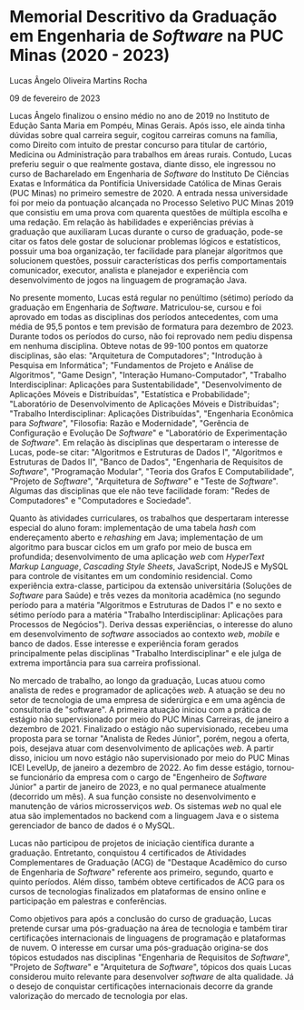 # Memorial Descritivo da Graduação em Engenharia de *Software* na PUC Minas (2020 - 2023)

Lucas Ângelo Oliveira Martins Rocha

09 de fevereiro de 2023

Lucas Ângelo finalizou o ensino médio no ano de 2019 no Instituto de Edução Santa Maria em Pompéu, Minas Gerais. Após isso, ele ainda tinha dúvidas sobre qual carreira seguir, cogitou carreiras comuns na família, como Direito com intuito de prestar concurso para titular de cartório, Medicina ou Administração para trabalhos em áreas rurais. Contudo, Lucas preferiu seguir o que realmente gostava, diante disso, ele ingressou no curso de Bacharelado em Engenharia de *Software* do Instituto De Ciências Exatas e Informática da Pontifícia Universidade Católica de Minas Gerais (PUC Minas) no primeiro semestre de 2020. A entrada nessa universidade foi por meio da pontuação alcançada no Processo Seletivo PUC Minas 2019 que consistiu em uma prova com quarenta questões de múltipla escolha e uma redação. Em relação às habilidades e experiências prévias à graduação que auxiliaram Lucas durante o curso de graduação, pode-se citar os fatos dele gostar de solucionar problemas lógicos e estatísticos, possuir uma boa organização, ter facilidade para planejar algoritmos que solucionem questões, possuir características dos perfis comportamentais comunicador, executor, analista e planejador e experiência com desenvolvimento de jogos na linguagem de programação Java.

No presente momento, Lucas está regular no penúltimo (sétimo) período da graduação em Engenharia de *Software*. Matriculou-se, cursou e foi aprovado em todas as disciplinas dos períodos antecedentes, com uma média de 95,5 pontos e tem previsão de formatura para dezembro de 2023. Durante todos os períodos do curso, não foi reprovado nem pediu dispensa em nenhuma disciplina. Obteve notas de 99-100 pontos em quatorze disciplinas, são elas: "Arquitetura de Computadores"; "Introdução à Pesquisa em Informática"; "Fundamentos de Projeto e Análise de Algoritmos", "Game Design", "Interação Humano-Computador", "Trabalho Interdisciplinar: Aplicações para Sustentabilidade",  "Desenvolvimento de Aplicações Móveis e Distribuídas", "Estatística e Probabilidade"; "Laboratório de Desenvolvimento de Aplicações Móveis e Distribuídas"; "Trabalho Interdisciplinar: Aplicações Distribuídas", "Engenharia Econômica para *Software*", "Filosofia: Razão e Modernidade", "Gerência de Configuração e Evolução De *Software*" e "Laboratório de Experimentação de *Software*". Em relação às disciplinas que despertaram o interesse de Lucas, pode-se citar: "Algoritmos e Estruturas de Dados I", "Algoritmos e Estruturas de Dados II", "Banco de Dados", "Engenharia de Requisitos de *Software*", "Programação Modular", "Teoria dos Grafos E Computabilidade", "Projeto de *Software*", "Arquitetura de *Software*" e "Teste de *Software*". Algumas das disciplinas que ele não teve facilidade foram: "Redes de Computadores" e "Computadores e Sociedade".  

Quanto às atividades curriculares, os trabalhos que despertaram interesse especial do aluno foram: implementação de uma tabela *hash* com endereçamento aberto e *rehashing* em Java; implementação de um algoritmo para buscar ciclos em um grafo por meio de busca em profundida; desenvolvimento de uma aplicação *web* com *HyperText Markup Language*, *Cascading Style Sheets*, JavaScript, NodeJS e MySQL para controle de visitantes em um condomínio residencial. Como experiência extra-classe, participou da extensão universitária (Soluções de *Software* para Saúde) e três vezes da monitoria acadêmica (no segundo período para a matéria "Algoritmos e Estruturas de Dados I" e no sexto e sétimo período para a matéria "Trabalho Interdisciplinar: Aplicações para Processos de Negócios"). Deriva dessas experiências, o interesse do aluno em desenvolvimento de *software* associados ao contexto *web*, *mobile* e banco de dados. Esse interesse e experiência foram gerados principalmente pelas disciplinas "Trabalho Interdisciplinar" e ele julga de extrema importância para sua carreira profissional.

No mercado de trabalho, ao longo da graduação, Lucas atuou como analista de redes e programador de aplicações *web*. A atuação se deu no setor de tecnologia de uma empresa de siderúrgica e em uma agência de consultoria de "software". A primeira atuação iniciou com a prática de estágio não supervisionado por meio do PUC Minas Carreiras, de janeiro a dezembro de 2021. Finalizado o estágio não supervisionado, recebeu uma proposta para se tornar "Analista de Redes Júnior", porém, negou a oferta, pois, desejava atuar com desenvolvimento de aplicações *web*. A partir disso, iniciou um novo estágio não supervisionado por meio do PUC Minas ICEI LevelUp, de janeiro a dezembro de 2022. Ao fim desse estágio, tornou-se funcionário da empresa com o cargo de "Engenheiro de *Software* Júnior" a partir de janeiro de 2023, e no qual permanece atualmente (decorrido um mês). A sua função consiste no desenvolvimento e manutenção de vários microsserviços *web*. Os sistemas *web* no qual ele atua são implementados no backend com a linguagem Java e o sistema gerenciador de banco de dados é o MySQL.

Lucas não participou de projetos de iniciação científica durante a graduação. Entretanto, conquistou 4 certificados de Atividades Complementares de Graduação (ACG) de "Destaque Acadêmico do curso de Engenharia de *Software*" referente aos primeiro, segundo, quarto e quinto períodos. Além disso, também obteve certificados de ACG para os cursos de tecnologias finalizados em plataformas de ensino online e participação em palestras e conferências.

Como objetivos para após a conclusão do curso de graduação, Lucas pretende cursar uma pós-graduação na área de tecnologia e também tirar certificações internacionais de linguagens de programação e plataformas de nuvem. O interesse em cursar uma pós-graduação origina-se dos tópicos estudados nas disciplinas "Engenharia de Requisitos de *Software*", "Projeto de *Software*" e "Arquitetura de *Software*", tópicos dos quais Lucas considerou muito relevante para desenvolver *software* de alta qualidade. Já o desejo de conquistar certificações internacionais decorre da grande valorização do mercado de tecnologia por elas.
